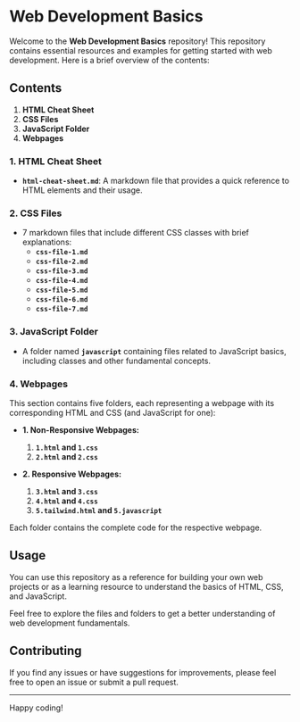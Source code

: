 # Web Development Basics

Welcome to the **Web Development Basics** repository! This repository contains essential resources and examples for getting started with web development. Here is a brief overview of the contents:

## Contents

1. **HTML Cheat Sheet**
2. **CSS Files**
3. **JavaScript Folder**
4. **Webpages**

### 1. HTML Cheat Sheet
- **`html-cheat-sheet.md`**: A markdown file that provides a quick reference to HTML elements and their usage.

### 2. CSS Files
- 7 markdown files that include different CSS classes with brief explanations:
  - **`css-file-1.md`**
  - **`css-file-2.md`**
  - **`css-file-3.md`**
  - **`css-file-4.md`**
  - **`css-file-5.md`**
  - **`css-file-6.md`**
  - **`css-file-7.md`**

### 3. JavaScript Folder
- A folder named **`javascript`** containing files related to JavaScript basics, including classes and other fundamental concepts.

### 4. Webpages
This section contains five folders, each representing a webpage with its corresponding HTML and CSS (and JavaScript for one):

- **1. Non-Responsive Webpages:**
  1. **`1.html` and `1.css`**
  2. **`2.html` and `2.css`**
  
- **2. Responsive Webpages:**
  1. **`3.html` and `3.css`**
  2. **`4.html` and `4.css`**
  3. **`5.tailwind.html` and `5.javascript`**

Each folder contains the complete code for the respective webpage.

## Usage
You can use this repository as a reference for building your own web projects or as a learning resource to understand the basics of HTML, CSS, and JavaScript.

Feel free to explore the files and folders to get a better understanding of web development fundamentals.

## Contributing
If you find any issues or have suggestions for improvements, please feel free to open an issue or submit a pull request.

---

Happy coding!
